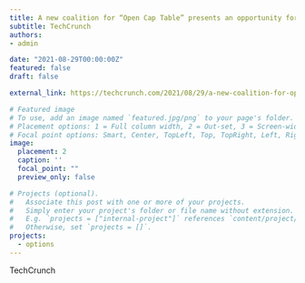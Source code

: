 ```yaml
---
title: A new coalition for “Open Cap Table” presents an opportunity for equity transparency
subtitle: TechCrunch
authors:
- admin

date: "2021-08-29T00:00:00Z"
featured: false
draft: false

external_link: https://techcrunch.com/2021/08/29/a-new-coalition-for-open-cap-table-presents-an-opportunity-for-equity-transparency/

# Featured image
# To use, add an image named `featured.jpg/png` to your page's folder.
# Placement options: 1 = Full column width, 2 = Out-set, 3 = Screen-width
# Focal point options: Smart, Center, TopLeft, Top, TopRight, Left, Right, BottomLeft, Bottom, BottomRight
image:
  placement: 2
  caption: ''
  focal_point: ""
  preview_only: false

# Projects (optional).
#   Associate this post with one or more of your projects.
#   Simply enter your project's folder or file name without extension.
#   E.g. `projects = ["internal-project"]` references `content/project/deep-learning/index.md`.
#   Otherwise, set `projects = []`.
projects: 
  - options
---
```

TechCrunch
